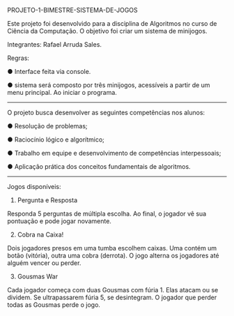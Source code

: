PROJETO-1-BIMESTRE-SISTEMA-DE-JOGOS

Este projeto foi desenvolvido para a disciplina de Algoritmos no curso de Ciência da Computação. O objetivo foi criar um sistema de minijogos.

Integrantes: Rafael Arruda Sales.

Regras:

● Interface feita via console.

● sistema será composto por três minijogos, acessíveis a partir de um menu
principal. Ao iniciar o programa.

---

O projeto busca desenvolver as seguintes competências nos alunos:

● Resolução de problemas;

● Raciocínio lógico e algorítmico;

● Trabalho em equipe e desenvolvimento de competências interpessoais;

● Aplicação prática dos conceitos fundamentais de algoritmos.

---

Jogos disponíveis:

1. Pergunta e Resposta

Responda 5 perguntas de múltipla escolha. Ao final, o jogador vê sua pontuação e pode jogar novamente.

2. Cobra na Caixa!

Dois jogadores presos em uma tumba escolhem caixas. Uma contém um botão (vitória), outra uma cobra (derrota). O jogo alterna os jogadores até alguém vencer ou perder.

3. Gousmas War

Cada jogador começa com duas Gousmas com fúria 1. Elas atacam ou se dividem. Se ultrapassarem fúria 5, se desintegram. O jogador que perder todas as Gousmas perde o jogo.

